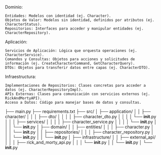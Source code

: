 Dominio:

    Entidades: Modelos con identidad (ej. Character).
    Objetos de Valor: Modelos sin identidad, definidos por atributos (ej. CharacterStatus).
    Repositorios: Interfaces para acceder y manipular entidades (ej. CharacterRepository).

Aplicación:

    Servicios de Aplicación: Lógica que orquesta operaciones (ej. CharacterService).
    Comandos y Consultas: Objetos para acciones y solicitudes de información (ej. CreateCharacterCommand, GetCharacterQuery).
    DTOs: Objetos para transferir datos entre capas (ej. CharacterDTO).

Infraestructura:

    Implementaciones de Repositorios: Clases concretas para acceder a datos (ej. CharacterRepositoryImpl).
    APIs Externas: Clases para comunicación con servicios externos (ej. RickAndMortyAPI).
    Acceso a Datos: Código para manejar bases de datos y consultas.


├── main.py
├── requirements.txt
├── src/
│   ├── application/
│   │   ├── character/
│   │   │   ├── dto/
│   │   │   │   ├── character_dto.py
│   │   │   │   └── __init__.py
│   │   │   ├── services/
│   │   │   │   ├── character_service.py
│   │   │   │   └── __init__.py
│   │   │   └── __init__.py
│   ├── domain/
│   │   ├── entities/
│   │   │   ├── character.py
│   │   │   └── __init__.py
│   │   ├── repositories/
│   │   │   ├── character_repository.py
│   │   │   └── __init__.py
│   │   └── __init__.py
│   ├── infrastructure/
│   │   ├── external_api/
│   │   │   ├── rick_and_morty_api.py
│   │   │   └── __init__.py
│   │   └── __init__.py
│   └── __init__.py